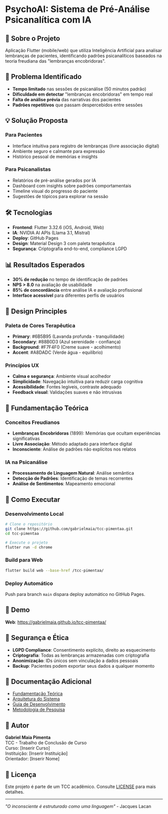 # PsychoAI: Sistema de Pré-Análise Psicanalítica com IA

## 🧠 Sobre o Projeto

Aplicação Flutter (mobile/web) que utiliza Inteligência Artificial para analisar lembranças de pacientes, identificando padrões psicanalíticos baseados na teoria freudiana das "lembranças encobridoras".

## 🎯 Problema Identificado

- **Tempo limitado** nas sessões de psicanálise (50 minutos padrão)
- **Dificuldade em detectar** "lembranças encobridoras" em tempo real
- **Falta de análise prévia** das narrativas dos pacientes
- **Padrões repetitivos** que passam despercebidos entre sessões

## 💡 Solução Proposta

### Para Pacientes
- Interface intuitiva para registro de lembranças (livre associação digital)
- Ambiente seguro e calmante para expressão
- Histórico pessoal de memórias e insights

### Para Psicanalistas
- Relatórios de pré-análise gerados por IA
- Dashboard com insights sobre padrões comportamentais
- Timeline visual do progresso do paciente
- Sugestões de tópicos para explorar na sessão

## 🛠 Tecnologias

- **Frontend**: Flutter 3.32.6 (iOS, Android, Web)
- **IA**: NVIDIA AI APIs (Llama 3.1, Mistral)
- **Deploy**: GitHub Pages
- **Design**: Material Design 3 com paleta terapêutica
- **Segurança**: Criptografia end-to-end, compliance LGPD

## 📊 Resultados Esperados

- **30% de redução** no tempo de identificação de padrões
- **NPS > 8.0** na avaliação de usabilidade
- **85% de concordância** entre análise IA e avaliação profissional
- **Interface acessível** para diferentes perfis de usuários

## 🎨 Design Principles

### Paleta de Cores Terapêutica
- **Primary**: #6B5B95 (Lavanda profunda - tranquilidade)
- **Secondary**: #88B0D3 (Azul serenidade - confiança)
- **Background**: #F7F4F0 (Creme suave - acolhimento)
- **Accent**: #A8DADC (Verde água - equilíbrio)

### Princípios UX
- **Calma e segurança**: Ambiente visual acolhedor
- **Simplicidade**: Navegação intuitiva para reduzir carga cognitiva
- **Acessibilidade**: Fontes legíveis, contraste adequado
- **Feedback visual**: Validações suaves e não intrusivas

## 🔬 Fundamentação Teórica

### Conceitos Freudianos
- **Lembranças Encobridoras** (1899): Memórias que ocultam experiências significativas
- **Livre Associação**: Método adaptado para interface digital
- **Inconsciente**: Análise de padrões não explícitos nos relatos

### IA na Psicanálise
- **Processamento de Linguagem Natural**: Análise semântica
- **Detecção de Padrões**: Identificação de temas recorrentes
- **Análise de Sentimentos**: Mapeamento emocional

## 🚀 Como Executar

### Desenvolvimento Local
```bash
# Clone o repositório
git clone https://github.com/gabrielmaia/tcc-pimentaa.git
cd tcc-pimentaa

# Execute o projeto
flutter run -d chrome
```

### Build para Web
```bash
flutter build web --base-href /tcc-pimentaa/
```

### Deploy Automático
Push para branch `main` dispara deploy automático no GitHub Pages.

## 📱 Demo

**Web**: https://gabrielmaia.github.io/tcc-pimentaa/

## 🔐 Segurança e Ética

- **LGPD Compliance**: Consentimento explícito, direito ao esquecimento
- **Criptografia**: Todas as lembranças armazenadas com criptografia
- **Anonimização**: IDs únicos sem vinculação a dados pessoais
- **Backup**: Pacientes podem exportar seus dados a qualquer momento

## 📖 Documentação Adicional

- [Fundamentação Teórica](docs/FUNDAMENTACAO_TEORICA.md)
- [Arquitetura do Sistema](docs/ARQUITETURA.md)
- [Guia de Desenvolvimento](docs/DESENVOLVIMENTO.md)
- [Metodologia de Pesquisa](docs/METODOLOGIA.md)

## 👥 Autor

**Gabriel Maia Pimenta**  
TCC - Trabalho de Conclusão de Curso  
Curso: [Inserir Curso]  
Instituição: [Inserir Instituição]  
Orientador: [Inserir Nome]

## 📄 Licença

Este projeto é parte de um TCC acadêmico. Consulte [LICENSE](LICENSE) para mais detalhes.

---

*"O inconsciente é estruturado como uma linguagem"* - Jacques Lacan